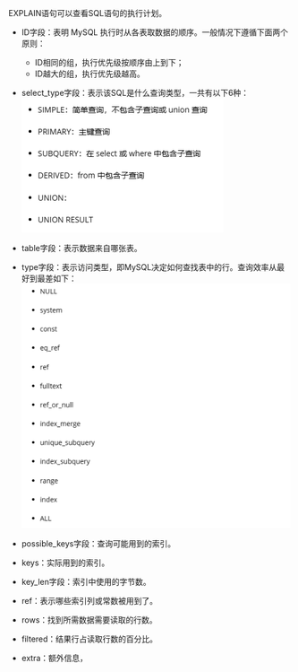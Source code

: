 EXPLAIN语句可以查看SQL语句的执行计划。

- ID字段：表明 MySQL 执行时从各表取数据的顺序。一般情况下遵循下面两个原则：
  - ID相同的组，执行优先级按顺序由上到下；
  - ID越大的组，执行优先级越高。

- select_type字段：表示该SQL是什么查询类型，一共有以下6种：
![alt text](select_type.png)

- table字段：表示数据来自哪张表。

- type字段：表示访问类型，即MySQL决定如何查找表中的行。查询效率从最好到最差如下：
![alt text](type.png)

- possible_keys字段：查询可能用到的索引。

- keys：实际用到的索引。

- key_len字段：索引中使用的字节数。

- ref：表示哪些索引列或常数被用到了。

- rows：找到所需数据需要读取的行数。

- filtered：结果行占读取行数的百分比。

- extra：额外信息，
